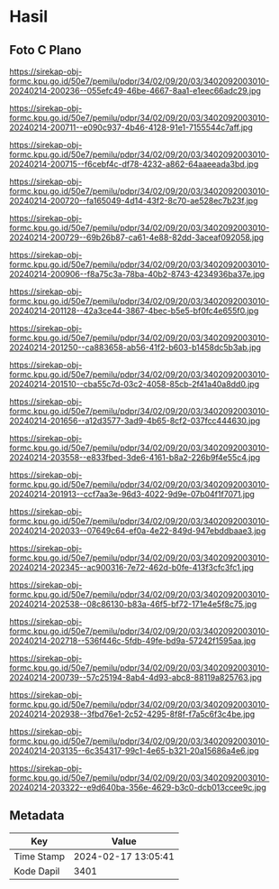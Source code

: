 # Hasil

## Foto C Plano

https://sirekap-obj-formc.kpu.go.id/50e7/pemilu/pdpr/34/02/09/20/03/3402092003010-20240214-200236--055efc49-46be-4667-8aa1-e1eec66adc29.jpg

https://sirekap-obj-formc.kpu.go.id/50e7/pemilu/pdpr/34/02/09/20/03/3402092003010-20240214-200711--e090c937-4b46-4128-91e1-7155544c7aff.jpg

https://sirekap-obj-formc.kpu.go.id/50e7/pemilu/pdpr/34/02/09/20/03/3402092003010-20240214-200715--f6cebf4c-df78-4232-a862-64aaeeada3bd.jpg

https://sirekap-obj-formc.kpu.go.id/50e7/pemilu/pdpr/34/02/09/20/03/3402092003010-20240214-200720--fa165049-4d14-43f2-8c70-ae528ec7b23f.jpg

https://sirekap-obj-formc.kpu.go.id/50e7/pemilu/pdpr/34/02/09/20/03/3402092003010-20240214-200729--69b26b87-ca61-4e88-82dd-3aceaf092058.jpg

https://sirekap-obj-formc.kpu.go.id/50e7/pemilu/pdpr/34/02/09/20/03/3402092003010-20240214-200906--f8a75c3a-78ba-40b2-8743-4234936ba37e.jpg

https://sirekap-obj-formc.kpu.go.id/50e7/pemilu/pdpr/34/02/09/20/03/3402092003010-20240214-201128--42a3ce44-3867-4bec-b5e5-bf0fc4e655f0.jpg

https://sirekap-obj-formc.kpu.go.id/50e7/pemilu/pdpr/34/02/09/20/03/3402092003010-20240214-201250--ca883658-ab56-41f2-b603-b1458dc5b3ab.jpg

https://sirekap-obj-formc.kpu.go.id/50e7/pemilu/pdpr/34/02/09/20/03/3402092003010-20240214-201510--cba55c7d-03c2-4058-85cb-2f41a40a8dd0.jpg

https://sirekap-obj-formc.kpu.go.id/50e7/pemilu/pdpr/34/02/09/20/03/3402092003010-20240214-201656--a12d3577-3ad9-4b65-8cf2-037fcc444630.jpg

https://sirekap-obj-formc.kpu.go.id/50e7/pemilu/pdpr/34/02/09/20/03/3402092003010-20240214-203558--e833fbed-3de6-4161-b8a2-226b9f4e55c4.jpg

https://sirekap-obj-formc.kpu.go.id/50e7/pemilu/pdpr/34/02/09/20/03/3402092003010-20240214-201913--ccf7aa3e-96d3-4022-9d9e-07b04f1f7071.jpg

https://sirekap-obj-formc.kpu.go.id/50e7/pemilu/pdpr/34/02/09/20/03/3402092003010-20240214-202033--07649c64-ef0a-4e22-849d-947ebddbaae3.jpg

https://sirekap-obj-formc.kpu.go.id/50e7/pemilu/pdpr/34/02/09/20/03/3402092003010-20240214-202345--ac900316-7e72-462d-b0fe-413f3cfc3fc1.jpg

https://sirekap-obj-formc.kpu.go.id/50e7/pemilu/pdpr/34/02/09/20/03/3402092003010-20240214-202538--08c86130-b83a-46f5-bf72-171e4e5f8c75.jpg

https://sirekap-obj-formc.kpu.go.id/50e7/pemilu/pdpr/34/02/09/20/03/3402092003010-20240214-202718--536f446c-5fdb-49fe-bd9a-57242f1595aa.jpg

https://sirekap-obj-formc.kpu.go.id/50e7/pemilu/pdpr/34/02/09/20/03/3402092003010-20240214-200739--57c25194-8ab4-4d93-abc8-88119a825763.jpg

https://sirekap-obj-formc.kpu.go.id/50e7/pemilu/pdpr/34/02/09/20/03/3402092003010-20240214-202938--3fbd76e1-2c52-4295-8f8f-f7a5c6f3c4be.jpg

https://sirekap-obj-formc.kpu.go.id/50e7/pemilu/pdpr/34/02/09/20/03/3402092003010-20240214-203135--6c354317-99c1-4e65-b321-20a15686a4e6.jpg

https://sirekap-obj-formc.kpu.go.id/50e7/pemilu/pdpr/34/02/09/20/03/3402092003010-20240214-203322--e9d640ba-356e-4629-b3c0-dcb013ccee9c.jpg


## Metadata

| Key        | Value               |
| ---------- | ------------------- |
| Time Stamp | 2024-02-17 13:05:41 |
| Kode Dapil | 3401                |



